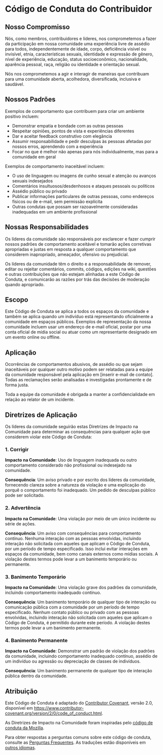 # Código de Conduta do Contribuidor

## Nosso Compromisso

Nós, como membros, contribuidores e líderes, nos comprometemos a fazer da participação em nossa comunidade uma experiência livre de assédio para todos, independentemente de idade, corpo, deficiência visível ou invisível, etnia, características sexuais, identidade e expressão de gênero, nível de experiência, educação, status socioeconômico, nacionalidade, aparência pessoal, raça, religião ou identidade e orientação sexual.

Nós nos comprometemos a agir e interagir de maneiras que contribuam para uma comunidade aberta, acolhedora, diversificada, inclusiva e saudável.

## Nossos Padrões

Exemplos de comportamento que contribuem para criar um ambiente positivo incluem:

- Demonstrar empatia e bondade com as outras pessoas
- Respeitar opiniões, pontos de vista e experiências diferentes
- Dar e aceitar feedback construtivo com elegância
- Assumir responsabilidade e pedir desculpas às pessoas afetadas por nossos erros, aprendendo com a experiência
- Focar no que é melhor não apenas para nós individualmente, mas para a comunidade em geral

Exemplos de comportamento inaceitável incluem:

- O uso de linguagem ou imagens de cunho sexual e atenção ou avanços sexuais indesejados
- Comentários insultuosos/desdenhosos e ataques pessoais ou políticos
- Assédio público ou privado
- Publicar informações particulares de outras pessoas, como endereços físicos ou de e-mail, sem permissão explícita
- Outras condutas que possam ser razoavelmente consideradas inadequadas em um ambiente profissional

## Nossas Responsabilidades

Os líderes da comunidade são responsáveis por esclarecer e fazer cumprir nossos padrões de comportamento aceitável e tomarão ações corretivas apropriadas e justas em resposta a qualquer comportamento que considerem inapropriado, ameaçador, ofensivo ou prejudicial.

Os líderes da comunidade têm o direito e a responsabilidade de remover, editar ou rejeitar comentários, commits, códigos, edições na wiki, questões e outras contribuições que não estejam alinhadas a este Código de Conduta, e comunicarão as razões por trás das decisões de moderação quando apropriado.

## Escopo

Este Código de Conduta se aplica a todos os espaços da comunidade e também se aplica quando um indivíduo está representando oficialmente a comunidade em espaços públicos. Exemplos de representação da nossa comunidade incluem usar um endereço de e-mail oficial, postar por uma conta oficial de mídia social ou atuar como um representante designado em um evento online ou offline.

## Aplicação

Ocorrências de comportamentos abusivos, de assédio ou que sejam inaceitáveis por qualquer outro motivo podem ser relatadas para a equipe da comunidade responsável pela aplicação em [inserir e-mail de contato]. Todas as reclamações serão analisadas e investigadas prontamente e de forma justa.

Toda a equipe da comunidade é obrigada a manter a confidencialidade em relação ao relator de um incidente.

## Diretrizes de Aplicação

Os líderes da comunidade seguirão estas Diretrizes de Impacto na Comunidade para determinar as consequências para qualquer ação que considerem violar este Código de Conduta:

### 1. Corrigir

**Impacto na Comunidade**: Uso de linguagem inadequada ou outro comportamento considerado não profissional ou indesejado na comunidade.

**Consequência**: Um aviso privado e por escrito dos líderes da comunidade, fornecendo clareza sobre a natureza da violação e uma explicação do porquê o comportamento foi inadequado. Um pedido de desculpas público pode ser solicitado.

### 2. Advertência

**Impacto na Comunidade**: Uma violação por meio de um único incidente ou série de ações.

**Consequência**: Um aviso com consequências para comportamento contínuo. Nenhuma interação com as pessoas envolvidas, incluindo interação não solicitada com aqueles que aplicam o Código de Conduta, por um período de tempo especificado. Isso inclui evitar interações em espaços da comunidade, bem como canais externos como mídias sociais. A violação destes termos pode levar a um banimento temporário ou permanente.

### 3. Banimento Temporário

**Impacto na Comunidade**: Uma violação grave dos padrões da comunidade, incluindo comportamento inadequado contínuo.

**Consequência**: Um banimento temporário de qualquer tipo de interação ou comunicação pública com a comunidade por um período de tempo especificado. Nenhum contato público ou privado com as pessoas envolvidas, incluindo interação não solicitada com aqueles que aplicam o Código de Conduta, é permitido durante este período. A violação destes termos pode levar a um banimento permanente.

### 4. Banimento Permanente

**Impacto na Comunidade**: Demonstrar um padrão de violação dos padrões da comunidade, incluindo comportamento inadequado contínuo, assédio de um indivíduo ou agressão ou depreciação de classes de indivíduos.

**Consequência**: Um banimento permanente de qualquer tipo de interação pública dentro da comunidade.

## Atribuição

Este Código de Conduta é adaptado do [Contributor Covenant][homepage], versão 2.0, disponível em https://www.contributor-covenant.org/version/2/0/code_of_conduct.html.

As Diretrizes de Impacto na Comunidade foram inspiradas pelo [código de conduta da Mozilla](https://github.com/mozilla/diversity).

[homepage]: https://www.contributor-covenant.org

Para obter respostas a perguntas comuns sobre este código de conduta, consulte as [Perguntas Frequentes](https://www.contributor-covenant.org/faq). As traduções estão disponíveis em [outros idiomas](https://www.contributor-covenant.org/translations).
